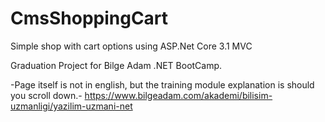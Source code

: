 # CmsShoppingCart
Simple shop with cart options using ASP.Net Core 3.1 MVC

Graduation Project for Bilge Adam .NET BootCamp.

-Page itself is not in english, but the training module explanation is should you scroll down.-
https://www.bilgeadam.com/akademi/bilisim-uzmanligi/yazilim-uzmani-net
